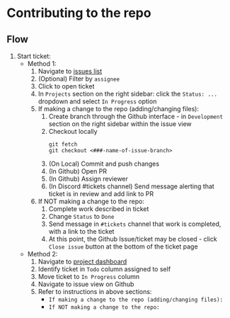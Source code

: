 # Contributing to the repo

## Flow

1. Start ticket:
   - Method 1:
     1. Navigate to [issues list](https://github.com/mrlucciola/link-hack-ccip/issues)
     1. (Optional) Filter by `assignee`
     1. Click to open ticket
     1. In `Projects` section on the right sidebar: click the `Status: ...` dropdown and select `In Progress` option
     1. If making a change to the repo (adding/changing files):
        1. Create branch through the Github interface - in `Development` section on the right sidebar within the issue view
        1. Checkout locally
           ```
           git fetch
           git checkout <###-name-of-issue-branch>
           ```
        1. (On Local) Commit and push changes
        1. (In Github) Open PR
        1. (In Github) Assign reviewer
        1. (In Discord #tickets channel) Send message alerting that ticket is in review and add link to PR
     1. If NOT making a change to the repo:
        1. Complete work described in ticket
        1. Change `Status` to `Done`
        1. Send message in `#tickets` channel that work is completed, with a link to the ticket
        1. At this point, the Github Issue/ticket may be closed - click `Close issue` button at the bottom of the ticket page
   - Method 2:
     1. Navigate to [project dashboard](https://github.com/users/mrlucciola/projects/6/views/2)
     1. Identify ticket in `Todo` column assigned to self
     1. Move ticket to `In Progress` column
     1. Navigate to issue view on Github
     1. Refer to instructions in above sections:
        - `If making a change to the repo (adding/changing files):`
        - `If NOT making a change to the repo:`
